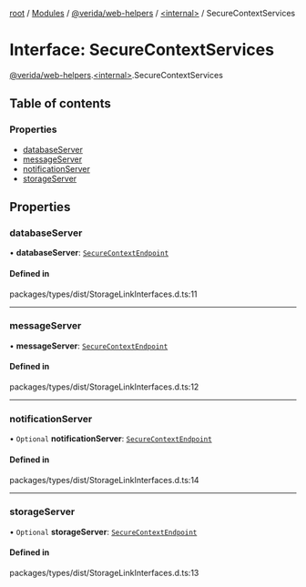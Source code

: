 [root](../README.md) / [Modules](../modules.md) / [@verida/web-helpers](../modules/verida_web_helpers.md) / [<internal\>](../modules/verida_web_helpers._internal_.md) / SecureContextServices

# Interface: SecureContextServices

[@verida/web-helpers](../modules/verida_web_helpers.md).[<internal\>](../modules/verida_web_helpers._internal_.md).SecureContextServices

## Table of contents

### Properties

- [databaseServer](verida_web_helpers._internal_.SecureContextServices.md#databaseserver)
- [messageServer](verida_web_helpers._internal_.SecureContextServices.md#messageserver)
- [notificationServer](verida_web_helpers._internal_.SecureContextServices.md#notificationserver)
- [storageServer](verida_web_helpers._internal_.SecureContextServices.md#storageserver)

## Properties

### databaseServer

• **databaseServer**: [`SecureContextEndpoint`](verida_web_helpers._internal_.SecureContextEndpoint.md)

#### Defined in

packages/types/dist/StorageLinkInterfaces.d.ts:11

___

### messageServer

• **messageServer**: [`SecureContextEndpoint`](verida_web_helpers._internal_.SecureContextEndpoint.md)

#### Defined in

packages/types/dist/StorageLinkInterfaces.d.ts:12

___

### notificationServer

• `Optional` **notificationServer**: [`SecureContextEndpoint`](verida_web_helpers._internal_.SecureContextEndpoint.md)

#### Defined in

packages/types/dist/StorageLinkInterfaces.d.ts:14

___

### storageServer

• `Optional` **storageServer**: [`SecureContextEndpoint`](verida_web_helpers._internal_.SecureContextEndpoint.md)

#### Defined in

packages/types/dist/StorageLinkInterfaces.d.ts:13
